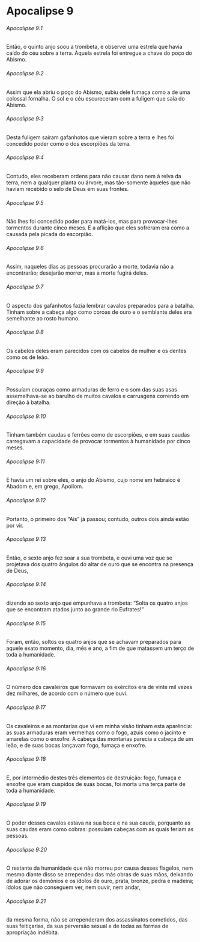 # Apocalipse 9

###### Apocalipse 9:1

Então, o quinto anjo soou a trombeta, e observei uma estrela que havia caído do céu sobre a terra. Àquela estrela foi entregue a chave do poço do Abismo.

###### Apocalipse 9:2

Assim que ela abriu o poço do Abismo, subiu dele fumaça como a de uma colossal fornalha. O sol e o céu escureceram com a fuligem que saía do Abismo.

###### Apocalipse 9:3

Desta fuligem saíram gafanhotos que vieram sobre a terra e lhes foi concedido poder como o dos escorpiões da terra.

###### Apocalipse 9:4

Contudo, eles receberam ordens para não causar dano nem à relva da terra, nem a qualquer planta ou árvore, mas tão-somente àqueles que não haviam recebido o selo de Deus em suas frontes.

###### Apocalipse 9:5

Não lhes foi concedido poder para matá-los, mas para provocar-lhes tormentos durante cinco meses. E a aflição que eles sofreram era como a causada pela picada do escorpião.

###### Apocalipse 9:6

Assim, naqueles dias as pessoas procurarão a morte, todavia não a encontrarão; desejarão morrer, mas a morte fugirá deles.

###### Apocalipse 9:7

O aspecto dos gafanhotos fazia lembrar cavalos preparados para a batalha. Tinham sobre a cabeça algo como coroas de ouro e o semblante deles era semelhante ao rosto humano.

###### Apocalipse 9:8

Os cabelos deles eram parecidos com os cabelos de mulher e os dentes como os de leão.

###### Apocalipse 9:9

Possuíam couraças como armaduras de ferro e o som das suas asas assemelhava-se ao barulho de muitos cavalos e carruagens correndo em direção à batalha.

###### Apocalipse 9:10

Tinham também caudas e ferrões como de escorpiões, e em suas caudas carregavam a capacidade de provocar tormentos à humanidade por cinco meses.

###### Apocalipse 9:11

E havia um rei sobre eles, o anjo do Abismo, cujo nome em hebraico é Abadom e, em grego, Apoliom.

###### Apocalipse 9:12

Portanto, o primeiro dos “Ais” já passou; contudo, outros dois ainda estão por vir.

###### Apocalipse 9:13

Então, o sexto anjo fez soar a sua trombeta, e ouvi uma voz que se projetava dos quatro ângulos do altar de ouro que se encontra na presença de Deus,

###### Apocalipse 9:14

dizendo ao sexto anjo que empunhava a trombeta: “Solta os quatro anjos que se encontram atados junto ao grande rio Eufrates!”

###### Apocalipse 9:15

Foram, então, soltos os quatro anjos que se achavam preparados para aquele exato momento, dia, mês e ano, a fim de que matassem um terço de toda a humanidade.

###### Apocalipse 9:16

O número dos cavaleiros que formavam os exércitos era de vinte mil vezes dez milhares, de acordo com o número que ouvi.

###### Apocalipse 9:17

Os cavaleiros e as montarias que vi em minha visão tinham esta aparência: as suas armaduras eram vermelhas como o fogo, azuis como o jacinto e amarelas como o enxofre. A cabeça das montarias parecia a cabeça de um leão, e de suas bocas lançavam fogo, fumaça e enxofre.

###### Apocalipse 9:18

E, por intermédio destes três elementos de destruição: fogo, fumaça e enxofre que eram cuspidos de suas bocas, foi morta uma terça parte de toda a humanidade.

###### Apocalipse 9:19

O poder desses cavalos estava na sua boca e na sua cauda, porquanto as suas caudas eram como cobras: possuíam cabeças com as quais feriam as pessoas.

###### Apocalipse 9:20

O restante da humanidade que não morreu por causa desses flagelos, nem mesmo diante disso se arrependeu das más obras de suas mãos, deixando de adorar os demônios e os ídolos de ouro, prata, bronze, pedra e madeira; ídolos que não conseguem ver, nem ouvir, nem andar,

###### Apocalipse 9:21

da mesma forma, não se arrependeram dos assassinatos cometidos, das suas feitiçarias, da sua perversão sexual e de todas as formas de apropriação indébita.

